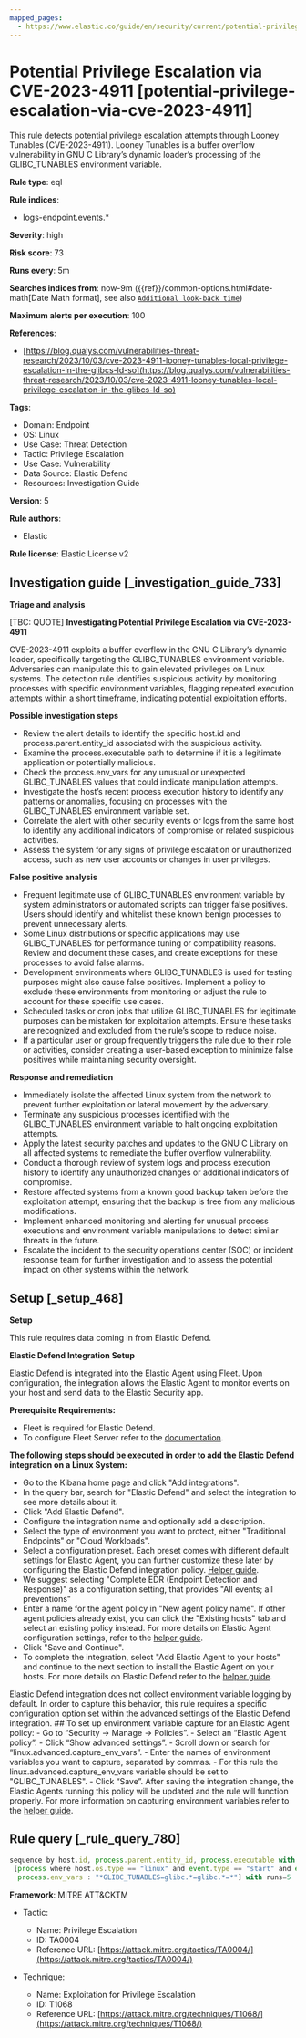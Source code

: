 ```yaml
---
mapped_pages:
  - https://www.elastic.co/guide/en/security/current/potential-privilege-escalation-via-cve-2023-4911.html
---
```


# Potential Privilege Escalation via CVE-2023-4911 [potential-privilege-escalation-via-cve-2023-4911]

This rule detects potential privilege escalation attempts through Looney Tunables (CVE-2023-4911). Looney Tunables is a buffer overflow vulnerability in GNU C Library’s dynamic loader’s processing of the GLIBC_TUNABLES environment variable.

**Rule type**: eql

**Rule indices**:

* logs-endpoint.events.*

**Severity**: high

**Risk score**: 73

**Runs every**: 5m

**Searches indices from**: now-9m ({{ref}}/common-options.html#date-math[Date Math format], see also [`Additional look-back time`](docs-content://solutions/security/detect-and-alert/create-detection-rule.md#rule-schedule))

**Maximum alerts per execution**: 100

**References**:

* [https://blog.qualys.com/vulnerabilities-threat-research/2023/10/03/cve-2023-4911-looney-tunables-local-privilege-escalation-in-the-glibcs-ld-so](https://blog.qualys.com/vulnerabilities-threat-research/2023/10/03/cve-2023-4911-looney-tunables-local-privilege-escalation-in-the-glibcs-ld-so)

**Tags**:

* Domain: Endpoint
* OS: Linux
* Use Case: Threat Detection
* Tactic: Privilege Escalation
* Use Case: Vulnerability
* Data Source: Elastic Defend
* Resources: Investigation Guide

**Version**: 5

**Rule authors**:

* Elastic

**Rule license**: Elastic License v2

## Investigation guide [_investigation_guide_733]

**Triage and analysis**

[TBC: QUOTE]
**Investigating Potential Privilege Escalation via CVE-2023-4911**

CVE-2023-4911 exploits a buffer overflow in the GNU C Library’s dynamic loader, specifically targeting the GLIBC_TUNABLES environment variable. Adversaries can manipulate this to gain elevated privileges on Linux systems. The detection rule identifies suspicious activity by monitoring processes with specific environment variables, flagging repeated execution attempts within a short timeframe, indicating potential exploitation efforts.

**Possible investigation steps**

* Review the alert details to identify the specific host.id and process.parent.entity_id associated with the suspicious activity.
* Examine the process.executable path to determine if it is a legitimate application or potentially malicious.
* Check the process.env_vars for any unusual or unexpected GLIBC_TUNABLES values that could indicate manipulation attempts.
* Investigate the host’s recent process execution history to identify any patterns or anomalies, focusing on processes with the GLIBC_TUNABLES environment variable set.
* Correlate the alert with other security events or logs from the same host to identify any additional indicators of compromise or related suspicious activities.
* Assess the system for any signs of privilege escalation or unauthorized access, such as new user accounts or changes in user privileges.

**False positive analysis**

* Frequent legitimate use of GLIBC_TUNABLES environment variable by system administrators or automated scripts can trigger false positives. Users should identify and whitelist these known benign processes to prevent unnecessary alerts.
* Some Linux distributions or specific applications may use GLIBC_TUNABLES for performance tuning or compatibility reasons. Review and document these cases, and create exceptions for these processes to avoid false alarms.
* Development environments where GLIBC_TUNABLES is used for testing purposes might also cause false positives. Implement a policy to exclude these environments from monitoring or adjust the rule to account for these specific use cases.
* Scheduled tasks or cron jobs that utilize GLIBC_TUNABLES for legitimate purposes can be mistaken for exploitation attempts. Ensure these tasks are recognized and excluded from the rule’s scope to reduce noise.
* If a particular user or group frequently triggers the rule due to their role or activities, consider creating a user-based exception to minimize false positives while maintaining security oversight.

**Response and remediation**

* Immediately isolate the affected Linux system from the network to prevent further exploitation or lateral movement by the adversary.
* Terminate any suspicious processes identified with the GLIBC_TUNABLES environment variable to halt ongoing exploitation attempts.
* Apply the latest security patches and updates to the GNU C Library on all affected systems to remediate the buffer overflow vulnerability.
* Conduct a thorough review of system logs and process execution history to identify any unauthorized changes or additional indicators of compromise.
* Restore affected systems from a known good backup taken before the exploitation attempt, ensuring that the backup is free from any malicious modifications.
* Implement enhanced monitoring and alerting for unusual process executions and environment variable manipulations to detect similar threats in the future.
* Escalate the incident to the security operations center (SOC) or incident response team for further investigation and to assess the potential impact on other systems within the network.


## Setup [_setup_468]

**Setup**

This rule requires data coming in from Elastic Defend.

**Elastic Defend Integration Setup**

Elastic Defend is integrated into the Elastic Agent using Fleet. Upon configuration, the integration allows the Elastic Agent to monitor events on your host and send data to the Elastic Security app.

**Prerequisite Requirements:**

* Fleet is required for Elastic Defend.
* To configure Fleet Server refer to the [documentation](docs-content://reference/ingestion-tools/fleet/fleet-server.md).

**The following steps should be executed in order to add the Elastic Defend integration on a Linux System:**

* Go to the Kibana home page and click "Add integrations".
* In the query bar, search for "Elastic Defend" and select the integration to see more details about it.
* Click "Add Elastic Defend".
* Configure the integration name and optionally add a description.
* Select the type of environment you want to protect, either "Traditional Endpoints" or "Cloud Workloads".
* Select a configuration preset. Each preset comes with different default settings for Elastic Agent, you can further customize these later by configuring the Elastic Defend integration policy. [Helper guide](docs-content://solutions/security/configure-elastic-defend/configure-an-integration-policy-for-elastic-defend.md).
* We suggest selecting "Complete EDR (Endpoint Detection and Response)" as a configuration setting, that provides "All events; all preventions"
* Enter a name for the agent policy in "New agent policy name". If other agent policies already exist, you can click the "Existing hosts" tab and select an existing policy instead. For more details on Elastic Agent configuration settings, refer to the [helper guide](docs-content://reference/ingestion-tools/fleet/agent-policy.md).
* Click "Save and Continue".
* To complete the integration, select "Add Elastic Agent to your hosts" and continue to the next section to install the Elastic Agent on your hosts. For more details on Elastic Defend refer to the [helper guide](docs-content://solutions/security/configure-elastic-defend/install-elastic-defend.md).

Elastic Defend integration does not collect environment variable logging by default. In order to capture this behavior, this rule requires a specific configuration option set within the advanced settings of the Elastic Defend integration. ## To set up environment variable capture for an Elastic Agent policy: - Go to “Security → Manage → Policies”. - Select an “Elastic Agent policy”. - Click “Show advanced settings”. - Scroll down or search for “linux.advanced.capture_env_vars”. - Enter the names of environment variables you want to capture, separated by commas. - For this rule the linux.advanced.capture_env_vars variable should be set to "GLIBC_TUNABLES". - Click “Save”. After saving the integration change, the Elastic Agents running this policy will be updated and the rule will function properly. For more information on capturing environment variables refer to the [helper guide](docs-content://solutions/security/cloud/capture-environment-variables.md).


## Rule query [_rule_query_780]

```js
sequence by host.id, process.parent.entity_id, process.executable with maxspan=5s
 [process where host.os.type == "linux" and event.type == "start" and event.action == "exec" and
  process.env_vars : "*GLIBC_TUNABLES=glibc.*=glibc.*=*"] with runs=5
```

**Framework**: MITRE ATT&CKTM

* Tactic:

    * Name: Privilege Escalation
    * ID: TA0004
    * Reference URL: [https://attack.mitre.org/tactics/TA0004/](https://attack.mitre.org/tactics/TA0004/)

* Technique:

    * Name: Exploitation for Privilege Escalation
    * ID: T1068
    * Reference URL: [https://attack.mitre.org/techniques/T1068/](https://attack.mitre.org/techniques/T1068/)



